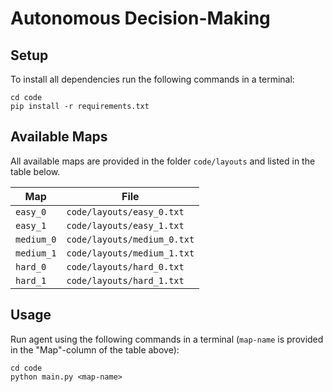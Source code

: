 # Autonomous Decision-Making

## Setup

To install all dependencies run the following commands in a terminal:
```
cd code
pip install -r requirements.txt
```

## Available Maps

All available maps are provided in the folder `code/layouts` and listed in the table below.

| Map   		| File                      |
|---------------|---------------------------|
| `easy_0`      | `code/layouts/easy_0.txt` |
| `easy_1`      | `code/layouts/easy_1.txt` |
| `medium_0`    | `code/layouts/medium_0.txt` |
| `medium_1`    | `code/layouts/medium_1.txt` |
| `hard_0`      | `code/layouts/hard_0.txt` |
| `hard_1`      | `code/layouts/hard_1.txt` |


## Usage

Run agent using the following commands in a terminal (`map-name` is provided in the "Map"-column of the table above):
```
cd code
python main.py <map-name>
```
